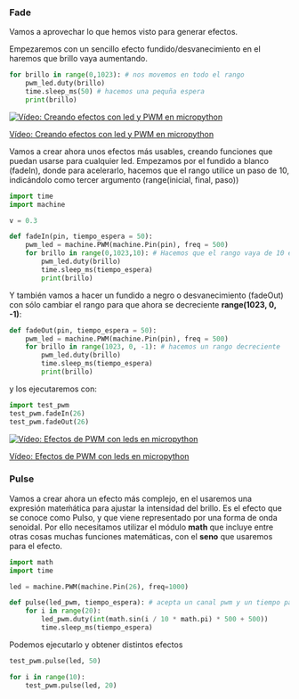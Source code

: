 ### Fade

Vamos a aprovechar lo que hemos visto para generar efectos.

Empezaremos con un sencillo efecto fundido/desvanecimiento en el haremos que brillo vaya aumentando.

```python
for brillo in range(0,1023): # nos movemos en todo el rango
    pwm_led.duty(brillo)
    time.sleep_ms(50) # hacemos una pequña espera
    print(brillo)   
```

[![Vídeo: Creando efectos con led y PWM en micropython](https://img.youtube.com/vi/_s7DdgWlI3c/0.jpg)](https://drive.google.com/file/d/1qoYHolqOxGkAnAhK1oGlvARQG0a055dJ/view?usp=sharing)

[Vídeo: Creando efectos con led y PWM en micropython](https://drive.google.com/file/d/1qoYHolqOxGkAnAhK1oGlvARQG0a055dJ/view?usp=sharing)


Vamos a crear ahora unos efectos más usables, creando funciones que puedan usarse para cualquier led. Empezamos por el fundido a blanco (fadeIn), donde para acelerarlo, hacemos que el rango utilice un paso de 10, indicándolo como tercer argumento (range(inicial, final, paso)) 


```python
import time
import machine

v = 0.3

def fadeIn(pin, tiempo_espera = 50):
    pwm_led = machine.PWM(machine.Pin(pin), freq = 500)
    for brillo in range(0,1023,10): # Hacemos que el rango vaya de 10 en 10
        pwm_led.duty(brillo)
        time.sleep_ms(tiempo_espera)
        print(brillo)        

```

Y también vamos a hacer un fundido a negro o desvanecimiento (fadeOut) con sólo cambiar el rango para que ahora se decreciente **range(1023, 0, -1)**:

```python
def fadeOut(pin, tiempo_espera = 50):
    pwm_led = machine.PWM(machine.Pin(pin), freq = 500)
    for brillo in range(1023, 0, -1): # hacemos un rango decreciente
        pwm_led.duty(brillo)
        time.sleep_ms(tiempo_espera)
        print(brillo)  
```

y los ejecutaremos con: 

```python
import test_pwm
test_pwm.fadeIn(26)
test_pwm.fadeOut(26)
```

[![Vídeo: Efectos de PWM con leds en micropython](https://img.youtube.com/vi/SxqxZsGfkCo/0.jpg)](https://drive.google.com/file/d/1Fp5fmf8Fg9e5gt16gUCjjre7QLcoxjUY/view?usp=sharing)

[Vídeo: Efectos de PWM con leds en micropython](https://drive.google.com/file/d/1Fp5fmf8Fg9e5gt16gUCjjre7QLcoxjUY/view?usp=sharing)


### Pulse

Vamos a crear ahora un efecto más complejo, en el usaremos una expresión mateḿática para ajustar la intensidad del brillo. Es el efecto que se conoce como Pulso, y que viene representado por una forma de onda senoidal. Por ello necesitamos utilizar el módulo **math** que incluye entre otras cosas muchas funciones matemáticas, con el __seno__ que usaremos para el efecto.

```python
import math
import time

led = machine.PWM(machine.Pin(26), freq=1000)

def pulse(led_pwm, tiempo_espera): # acepta un canal pwm y un tiempo para el efecto
    for i in range(20):
        led_pwm.duty(int(math.sin(i / 10 * math.pi) * 500 + 500))
        time.sleep_ms(tiempo_espera)

```

Podemos ejecutarlo y obtener distintos efectos

```python
test_pwm.pulse(led, 50)

for i in range(10):
    test_pwm.pulse(led, 20)
```
